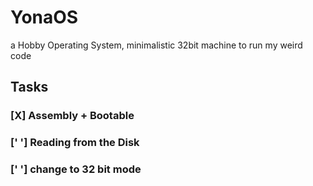 # YonaOS
a Hobby Operating System, minimalistic 32bit machine to run my weird code
## Tasks

### [X] Assembly + Bootable
### [' '] Reading from the Disk
### [' '] change to 32 bit mode
